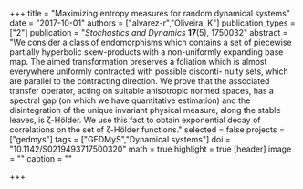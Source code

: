 +++
title = "Maximizing entropy measures for random dynamical systems"
date = "2017-10-01"
authors = ["alvarez-r","Oliveira, K"]
publication_types = ["2"]
publication = "*Stochastics and Dynamics* **17**(5), 1750032"
abstract = "We consider a class of endomorphisms which contains a set of piecewise partially hyperbolic skew-products with a non-uniformly expanding base map. The aimed transformation preserves a foliation which is almost everywhere uniformly contracted with possible disconti- nuity sets, which are parallel to the contracting direction. We prove that the associated transfer operator, acting on suitable anisotropic normed spaces, has a spectral gap (on which we have quantitative estimation) and the disintegration of the unique invariant physical measure, along the stable leaves, is ζ-Hölder. We use this fact to obtain exponential decay of correlations on the set of ζ-Hölder functions."
selected = false
projects = ["gedmys"]
tags = ["GEDMyS","Dynamical systems"]
doi = "10.1142/S0219493717500320"
math = true
highlight = true
[header]
image = ""
caption = ""

+++
